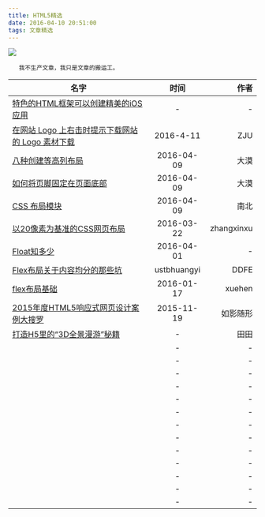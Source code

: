 ```yaml
---
title: HTML5精选
date: 2016-04-10 20:51:00
tags: 文章精选
---
```


![](http://7xsgf8.com1.z0.glb.clouddn.com/image/html5.png)


       我不生产文章，我只是文章的搬运工。

<!--more-->




| 名字 | 时间 | 作者 |
| -----|:----:| ----:|
| [特色的HTML框架可以创建精美的iOS应用](http://framework7.taobao.org)  | -    | -   |
|  [在网站 Logo 上右击时提示下载网站的 Logo 素材下载]()  | 2016-4-11   |    ZJU  |
|  [八种创建等高列布局](http://mp.weixin.qq.com/s?__biz=MjM5NzE0MjQ2Mw==&mid=404986074&idx=1&sn=445c0c87e2bbd1aa1e009e12a9e3b808&scene=19#wechat_redirect)  | 2016-04-09     |   大漠  |
|  [如何将页脚固定在页面底部](http://mp.weixin.qq.com/s?__biz=MjM5NzE0MjQ2Mw==&mid=404985661&idx=1&sn=a54c3efb61ed982f010822ff5bf06034&scene=19#wechat_redirect)  | 2016-04-09     |   大漠  |
|  [CSS 布局模块](http://mp.weixin.qq.com/s?__biz=MjM5NzE0MjQ2Mw==&mid=404985210&idx=1&sn=0826e1690a1e1a5e6a22c720fea6c21f&scene=19#wechat_redirect)  | 2016-04-09    |   南北  |
|  [以20像素为基准的CSS网页布局](http://www.zhangxinxu.com/wordpress/2016/03/css-layout-base-20px/)  | 2016-03-22   |   zhangxinxu  |
|  [Float知多少](http://www.w3ctrain.com/2016/03/28/float-secret/)  | 2016-04-01   |   -  |
| [Flex布局关于内容均分的那些坑](http://mp.weixin.qq.com/s?__biz=MzI3NTE2NjYxNw==&mid=401772881&idx=1&sn=2034c8ccae7d78ee98dbb1df3c76525a#rd)  | ustbhuangyi    |    DDFE  |
|   [flex布局基础](https://segmentfault.com/a/1190000004320409) | 2016-01-17    |    xuehen  |
|  [2015年度HTML5响应式网页设计案例大搜罗](https://www.evget.com/article/2015/11/19/23024.html)  | 2015-11-19     |   如影随形  |
| [打造H5里的“3D全景漫游”秘籍](https://isux.tencent.com/3d.html)   | -    |   田田  |
|    | -    |   -  |
|    | -    |   -  |
|    | -    |   -  |
|    | -    |   -  |
|    | -    |   -  |
|    | -    |   -  |
|    | -    |   -  |
|    | -    |   -  |
|    | -    |   -  |
|    | -    |   -  |
|    | -    |   -  |
|    | -    |   -  |
|    | -    |   -  |

